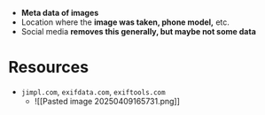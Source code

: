 - **Meta data of images**
- Location where the **image was taken, phone model,** etc.
- Social media **removes this generally, but maybe not some data**

# Resources
- `jimpl.com`, `exifdata.com`, `exiftools.com`
	- ![[Pasted image 20250409165731.png]]